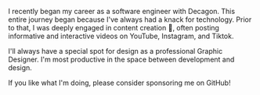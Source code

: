 I recently began my career as a software engineer with Decagon. This entire journey began because I've always had a knack for technology. Prior to that, I was deeply engaged in content creation :camera_flash:, often posting informative and interactive videos on YouTube, Instagram, and Tiktok.

I'll always have a special spot for design as a professional Graphic Designer. I'm most productive in the space between development and design.

If you like what I'm doing, please consider sponsoring me on GitHub!
